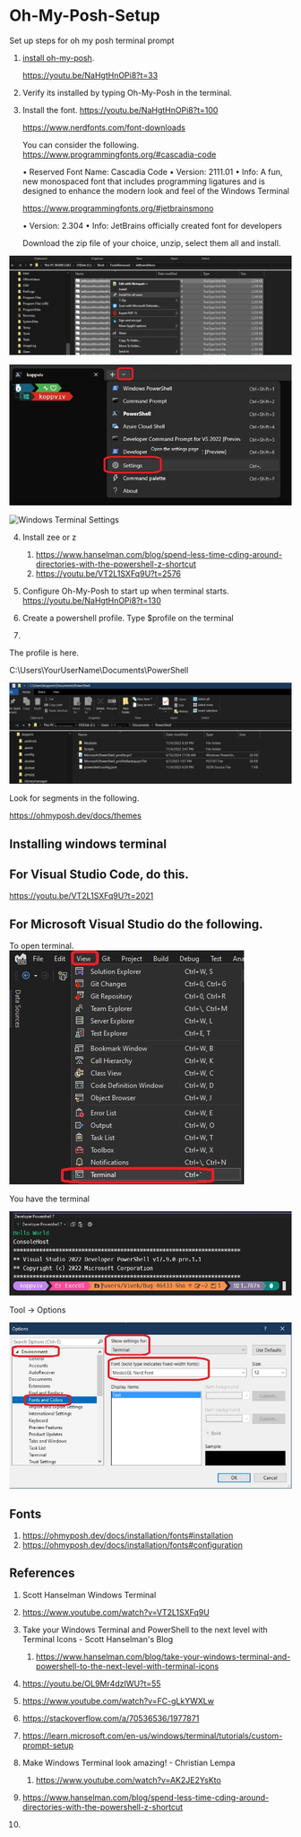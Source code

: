 # Oh-My-Posh-Setup

Set up steps for oh my posh terminal prompt

1. [install oh-my-posh](https://ohmyposh.dev/docs/installation/windows).

   https://youtu.be/NaHgtHnOPi8?t=33

2. Verify its installed by typing Oh-My-Posh in the terminal.


3. Install the font.
   https://youtu.be/NaHgtHnOPi8?t=100

   https://www.nerdfonts.com/font-downloads
   
   You can consider the following.
   https://www.programmingfonts.org/#cascadia-code
   
   • Reserved Font Name: Cascadia Code
   • Version: 2111.01
   • Info: A fun, new monospaced font that includes programming ligatures and is designed to enhance the modern look and feel of the Windows Terminal

   https://www.programmingfonts.org/#jetbrainsmono
   
   • Version: 2.304
   • Info: JetBrains officially created font for developers

   Download the zip file of your choice, unzip, select them all and install.

![Install Fonts](49_50_InstallFonts.jpg)

![Windows Terminal Settings](49_55_WtSettings.jpg)

![Windows Terminal Settings](49_60_WtSettings.jpg)


4. Install zee or z
   1. https://www.hanselman.com/blog/spend-less-time-cding-around-directories-with-the-powershell-z-shortcut
   2. https://youtu.be/VT2L1SXFq9U?t=2576

5. Configure Oh-My-Posh to start up when terminal starts.
https://youtu.be/NaHgtHnOPi8?t=130

1. Create a powershell profile. Type $profile on the terminal

2. 

The profile is here.

C:\Users\YourUserName\Documents\PowerShell

![Powershell Profile](53_50_ProwerShellProfile.jpg)


Look for segments in the following.

https://ohmyposh.dev/docs/themes




## Installing windows terminal

## For Visual Studio Code, do this.

https://youtu.be/VT2L1SXFq9U?t=2021

## For Microsoft Visual Studio do the following.

To open terminal.
![View Menu in Visual Studio](50_50_VisualStudio_View.jpg)

You have the terminal

![The powershell terminal is here](51_50_PowerShell.jpg)

Tool -> Options

![The terminal Fonts](52_50_Tools_Options_Fonts.jpg)

## Fonts
1. https://ohmyposh.dev/docs/installation/fonts#installation
2. https://ohmyposh.dev/docs/installation/fonts#configuration

## References
1. Scott Hanselman Windows Terminal

2. https://www.youtube.com/watch?v=VT2L1SXFq9U

3. Take your Windows Terminal and PowerShell to the next level with Terminal Icons - Scott Hanselman's Blog
   1. https://www.hanselman.com/blog/take-your-windows-terminal-and-powershell-to-the-next-level-with-terminal-icons

4. https://youtu.be/OL9Mr4dzIWU?t=55

5. https://www.youtube.com/watch?v=FC-gLkYWXLw

6. https://stackoverflow.com/a/70536536/1977871

7. https://learn.microsoft.com/en-us/windows/terminal/tutorials/custom-prompt-setup

8. Make Windows Terminal look amazing! - Christian Lempa
   1. https://www.youtube.com/watch?v=AK2JE2YsKto

9. https://www.hanselman.com/blog/spend-less-time-cding-around-directories-with-the-powershell-z-shortcut

10. 